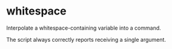 whitespace
==========

Interpolate a whitespace-containing variable into a command.

The script always correctly reports receiving a single argument.
